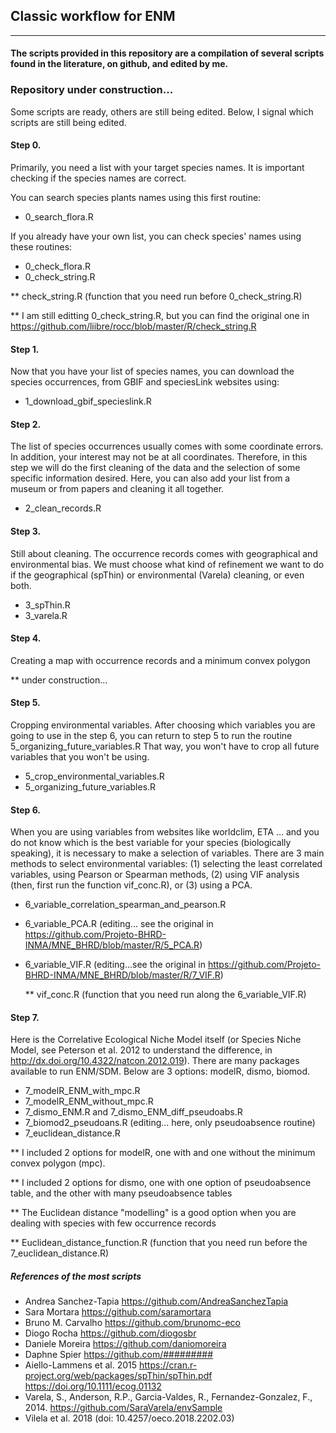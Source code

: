 
## Classic workflow for ENM
________________________________________________________________________________


#### The scripts provided in this repository are a compilation of several scripts found in the literature, on github, and edited by me.



### **Repository under construction...**
Some scripts are ready, others are still being edited. Below, I signal which scripts are still being edited.



#### Step 0.

Primarily, you need a list with your target species names.
It is important checking if the species names are correct. 

You can search species plants names using this first routine:

* 0_search_flora.R

If you already have your own list, you can check species' names using 
these routines:

* 0_check_flora.R
* 0_check_string.R

** check_string.R (function that you need run before 0_check_string.R)

** I am still editting 0_check_string.R, but you can find the original one in
<https://github.com/liibre/rocc/blob/master/R/check_string.R>



#### Step 1.

Now that you have your list of species names, you can download the species 
occurrences, from GBIF and speciesLink websites using:

* 1_download_gbif_specieslink.R



#### Step 2.

The list of species occurrences usually comes with some coordinate errors. 
In addition, your interest may not be at all coordinates. 
Therefore, in this step we will do the first cleaning of the data and the 
selection of some specific information desired.
Here, you can also add your list from a museum or from papers and cleaning it all together.

* 2_clean_records.R



#### Step 3.

Still about cleaning.
The occurrence records comes with geographical and environmental bias.
We must choose what kind of refinement we want to do if the geographical (spThin) or environmental (Varela) cleaning, or even both.

* 3_spThin.R
* 3_varela.R



#### Step 4.

Creating a map with occurrence records and a minimum convex polygon

** under construction...



#### Step 5.

Cropping environmental variables.
After choosing which variables you are going to use 
in the step 6, you can return to step 5 to run the routine 5_organizing_future_variables.R
That way, you won't have to crop all future variables that you won't be using.

* 5_crop_environmental_variables.R
* 5_organizing_future_variables.R



#### Step 6.

When you are using variables from websites like worldclim, ETA ... 
and you do not know which is the best variable for your species (biologically speaking), 
it is necessary to make a selection of variables. 
There are 3 main methods to select environmental variables: 
(1) selecting the least correlated variables, using Pearson or Spearman methods, 
(2) using VIF analysis (then, first run the function vif_conc.R), or (3) using a PCA.

* 6_variable_correlation_spearman_and_pearson.R
* 6_variable_PCA.R (editing... see the original in <https://github.com/Projeto-BHRD-INMA/MNE_BHRD/blob/master/R/5_PCA.R>)
* 6_variable_VIF.R (editing...see the original in <https://github.com/Projeto-BHRD-INMA/MNE_BHRD/blob/master/R/7_VIF.R>)
  
  ** vif_conc.R (function that you need run along the 6_variable_VIF.R)



#### Step 7.

Here is the Correlative Ecological Niche Model itself (or Species Niche Model, see Peterson et al. 2012 to understand the difference, in <http://dx.doi.org/10.4322/natcon.2012.019>).
There are many packages available to run ENM/SDM. 
Below are 3 options: modelR, dismo, biomod. 

* 7_modelR_ENM_with_mpc.R
* 7_modelR_ENM_without_mpc.R
* 7_dismo_ENM.R and 7_dismo_ENM_diff_pseudoabs.R
* 7_biomod2_pseudoans.R (editing... here, only pseudoabsence routine)
* 7_euclidean_distance.R


** I included 2 options for modelR, one with and one without the minimum convex polygon (mpc).

** I included 2 options for dismo, one with one option of pseudoabsence table, and the other with many pseudoabsence tables

** The Euclidean distance "modelling" is a good option when you are dealing with species with few occurrence records

** Euclidean_distance_function.R (function that you need run before the 7_euclidean_distance.R)




##### References of the most scripts

* Andrea Sanchez-Tapia 
https://github.com/AndreaSanchezTapia
* Sara Mortara 
https://github.com/saramortara
* Bruno M. Carvalho 
https://github.com/brunomc-eco
* Diogo Rocha 
https://github.com/diogosbr
* Daniele Moreira 
https://github.com/daniomoreira
* Daphne Spier 
https://github.com/#########
* Aiello-Lammens et al. 2015
https://cran.r-project.org/web/packages/spThin/spThin.pdf
https://doi.org/10.1111/ecog.01132
* Varela, S., Anderson, R.P., Garcia-Valdes, R., Fernandez-Gonzalez, F., 2014. 
https://github.com/SaraVarela/envSample
* Vilela et al. 2018 (doi: 10.4257/oeco.2018.2202.03)


